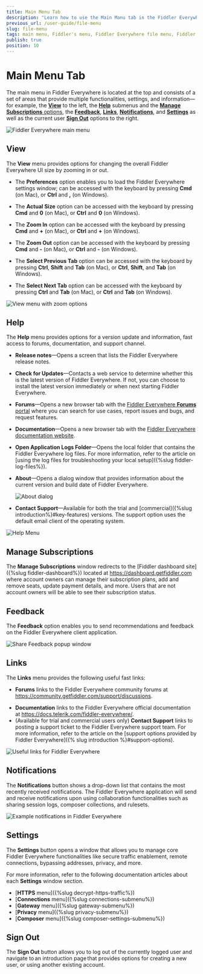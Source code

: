 ```yaml
---
title: Main Menu Tab
description: "Learn how to use the Main Manu tab in the Fiddler Everywhere web-debugging HTTP-proxy client."
previous_url: /user-guide/file-menu
slug: file-menu
tags: main menu, Fiddler's menu, Fiddler Everywhere file menu, Fiddler Everywhere help menu
publish: true
position: 10
---
```


# Main Menu Tab

The main menu in Fiddler Everywhere is located at the top and consists of a set of areas that provide multiple functionalities, settings, and information&mdash;for example, the [**View**](#view) to the left, the [**Help**](#help) submenus and the [**Manage Subscriptions** options](#manage-subscriptions), the [**Feedback**](#feedback), [**Links**](#links), [**Notifications**](#notifications), and [**Settings**](#settings) as well as the current user [**Sign Out**](#sign-out) options to the right.

![Fiddler Everywhere main menu](../images/menu/main-menu-all.png)


## View

The **View** menu provides options for changing the overall Fiddler Everywhere UI size by zooming in or out.

- The **Preferences** option enables you to load the Fiddler Everywhere settings window; can be accessed with the keyboard by pressing __Cmd__ (on Mac), or __Ctrl__ and **,** (on Windows).

- The **Actual Size** option can be accessed with the keyboard by pressing __Cmd__ and __0__ (on Mac), or __Ctrl__ and __0__ (on Windows).

- The **Zoom In** option can be accessed with the keyboard by pressing __Cmd__ and __+__ (on Mac), or __Ctrl__ and __+__ (on Windows).

- The **Zoom Out** option can be accessed with the keyboard by pressing __Cmd__ and __-__ (on Mac), or __Ctrl__ and __-__ (on Windows).

- The **Select Previous Tab** option can be accessed with the keyboard by pressing __Ctrl__, __Shift__ and __Tab__ (on Mac), or __Ctrl__, __Shift__, and __Tab__ (on Windows).

- The **Select Next Tab** option can be accessed with the keyboard by pressing __Ctrl__ and __Tab__ (on Mac), or __Ctrl__ and __Tab__ (on Windows).

![View menu with zoom options](../images/menu/main-menu-view.png)

## Help

The **Help** menu provides options for a version update and information, fast access to forums, documentation, and support channel.

- **Release notes**&mdash;Opens a screen that lists the Fiddler Everywhere release notes.

- **Check for Updates**&mdash;Contacts a web service to determine whether this is the latest version of Fiddler Everywhere. If not, you can choose to install the latest version immediately or when next starting Fiddler Everywhere.

- **Forums**&mdash;Opens a new browser tab with the [Fiddler Everywhere **Forums** portal](https://community.getfiddler.com/support/discussions) where you can search for use cases, report issues and bugs, and request features.

- **Documentation**&mdash;Opens a new browser tab with the [Fiddler Everywhere documentation website](https://docs.telerik.com/fiddler-everywhere/).

- **Open Application Logs Folder**&mdash;Opens the local folder that contains the Fiddler Everywhere log files. For more information, refer to the article on [using the log files for troubleshooting your local setup]({%slug fiddler-log-files%}).

- **About**&mdash;Opens a dialog window that provides information about the current version and build date of Fiddler Everywhere.

    ![About dialog](../images/menu/menu-help-about.png)

- **Contact Support**&mdash;Available for both the trial and [commercial]({%slug introduction%}#key-features) versions. The support option uses the default email client of the operating system.

![Help Menu](../images/menu/menu-help-update.png)

## Manage Subscriptions

The **Manage Subscriptions** window redirects to the [Fiddler dashboard site]({%slug fiddler-dashboard%}) located at https://dashboard.getfiddler.com where account owners can manage their subscription plans, add and remove seats, update payment details, and more. Users that are not account owners will be able to see their subscription status.

## Feedback

The **Feedback** option enables you to send recommendations and feedback on the Fiddler Everywhere client application.

![Share Feedback popup window](../images/menu/share-feedback.png)

## Links

The **Links** menu provides the following useful fast links:

* **Forums** links to the Fiddler Everywhere community forums at https://community.getfiddler.com/support/discussions.
- **Documentation** links to the Fiddler Everywhere official documentation at https://docs.telerik.com/fiddler-everywhere/.
- (Available for trial and commercial users only) **Contact Support** links to posting a support ticket to the Fiddler Everywhere support team. For more information, refer to the article on the [support options provided by Fiddler Everywhere]({% slug introduction %}#support-options).

![Useful links for Fiddler Everywhere](../images/menu/menu-all-links.png)

## Notifications

The **Notifications** button shows a drop-down list that contains the most recently received notifications. The Fiddler Everywhere application will send and receive notifications upon using collaboration functionalities such as sharing session logs, composer collections, and rulesets.

![Example notifications in Fiddler Everywhere](../images/menu/menu-notifications.png)

## Settings

The **Settings** button opens a window that allows you to manage core Fiddler Everywhere functionalities like secure traffic enablement, remote connections, bypassing addresses, privacy, and more.

For more information, refer to the following documentation articles about each **Settings** window section.

- [**HTTPS** menu]({%slug decrypt-https-traffic%})
- [**Connections** menu]({%slug connections-submenu%})
- [**Gateway** menu]({%slug gateway-submenu%})
- [**Privacy** menu]({%slug privacy-submenu%})
- [**Composer** menu]({%slug composer-settings-submenu%})

## Sign Out

The **Sign Out** button allows you to log out of the currently logged user and navigate to an introduction page that provides options for creating a new user, or using another existing account.
